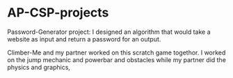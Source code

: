 # AP-CSP-projects
Password-Generator project: I designed an algorithm that would take a website as input and return a password for an output.

Climber-Me and my partner worked on this scratch game togethor. I worked on the jump mechanic and powerbar and obstacles while my partner did the physics and graphics,

